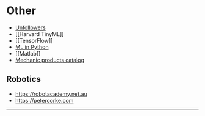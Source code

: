 # Other

- [Unfollowers](https://github.com/davidarroyo1234/InstagramUnfollowers)
- [[Harvard TinyML]]
- [[TensorFlow]]
- [ML in Python](https://scikit-learn.org/stable/)
- [[Matlab]]
- [Mechanic products catalog](https://www.mcmaster.com)



## Robotics

- https://robotacademy.net.au
- https://petercorke.com

---




